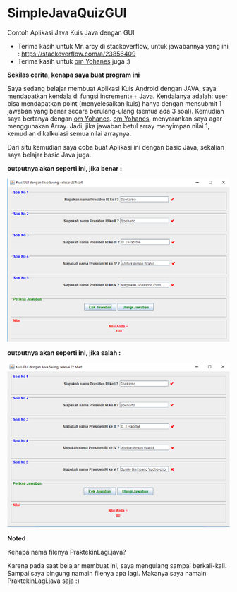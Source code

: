 # SimpleJavaQuizGUI
Contoh Aplikasi Java Kuis Java dengan GUI

* Terima kasih untuk Mr. arcy di stackoverflow, untuk jawabannya yang ini : https://stackoverflow.com/a/23856409
* Terima kasih untuk [om Yohanes](https://www.facebook.com/yohanes) juga :)

**Sekilas cerita, kenapa saya buat program ini**

Saya sedang belajar membuat Aplikasi Kuis Android dengan JAVA, saya mendapatkan kendala di fungsi increment++ Java. Kendalanya adalah:   user bisa mendapatkan point (menyelesaikan kuis) hanya dengan mensubmit 1 jawaban yang benar secara berulang-ulang (semua ada 3 soal). Kemudian saya bertanya dengan [om Yohanes](https://www.facebook.com/yohanes). [om Yohanes](https://www.facebook.com/yohanes), menyarankan saya agar menggunakan Array. Jadi, jika jawaban betul array menyimpan nilai 1, kemudian dikalkulasi semua nilai arraynya.

Dari situ kemudian saya coba buat Aplikasi ini dengan basic Java, sekalian saya belajar basic Java juga.

**outputnya akan seperti ini, jika benar :**

![](betul.png)

**outputnya akan seperti ini, jika salah :**

![](salah.png)

**Noted**

Kenapa nama filenya PraktekinLagi.java?

Karena pada saat belajar membuat ini, saya mengulang sampai berkali-kali. Sampai saya bingung namain filenya apa lagi. Makanya saya namain PraktekinLagi.java saja :)
